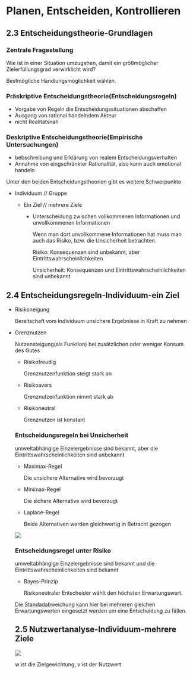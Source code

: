# Planen, Entscheiden, Kontrollieren

## 2.3 Entscheidungstheorie-Grundlagen

### Zentrale Fragestellung

Wie ist in einer Situation umzugehen, damit ein größmöglicher Zielerfüllungsgrad verwirklicht wird?

Bestmögliche Handlungsmöglichkeit wählen.

### Präskriptive Entscheidungstheorie(Entscheidungsregeln)

+ Vorgabe von Regeln die Entscheidungssituationen abschaffen
+ Ausgang von rational handelndem Akteur
+ nicht Realitätsnah
    
### Deskriptive Entscheidungstheorie(Empirische Untersuchungen)

+ bebschreibung und Erklärung von realem Entscheidungsverhalten
+ Annahme von eingschränkter Rationalität, also kann auch emotional handeln

Unter den beiden Entscheidungstheorien gibt es weitere Schwerpunkte

+ Individuum // Gruppe

    + Ein Ziel // mehrere Ziele

        + Unterscheidung zwischen vollkommenen Informationen und unvollkommenen Informationen

            Wenn man dort unvollkommene Informationen hat muss man auch das Risiko, bzw. die Unsicherheit betrachten.
            
            Risiko: Konsequenzen sind unbekannt, aber Eintrittswahrscheinlichkeiten

            Unsicherheit: Konsequenzen und Eintrittswahrscheinlichkeiten sind unbekannt

## 2.4 Entscheidungsregeln-Individuum-ein Ziel

+ Risikoneigung

    Bereitschaft vom Individuum unsichere Ergebnisse in Kraft zu nehmen


+ Grenznutzen

    Nutzensteigung(als Funktion) bei zusätzlichen oder weniger Konsum des Gutes

    + Risikofreudig

        Grenznutzenfunktion steigt stark an

    + Risikoavers

        Grenznutzenfunktion nimmt stark ab
        
    + Risikoneutral

        Grenznutzen ist konstant

    ### Entscheidungsregeln bei Unsicherheit

    umweltabhängige Einzelergebnisse sind bekannt, aber die Eintrittswahrscheinlichkeiten sind unbekannt

    + Maximax-Regel

        Die unsichere Alternative wird bevorzugt

    + Minimax-Regel

        Die sichere Alternative wird bevorzugt

    + Laplace-Regel

        Beide Alternativen werden gleichwertig in Betracht gezogen

    ![](bilder/Entscheidungsraum.png)

    ### Entscheidungsregel unter Risiko

    umweltabhängige Einzelergebnisse sind bekannt und die Eintrittswahrscheinlichkeiten sind bekannt

    + Bayes-Prinzip

        Risikoneutraler Entscheider wählt den höchsten Erwartungswert.

    Die Standadabweichung kann hier bei mehreren gleichen Erwartungswerten eingesetzt werden um eine Entscheidung 
    zu fällen.

    ## 2.5 Nutzwertanalyse-Individuum-mehrere Ziele

    ![](bilder/Nutzwertanalyse-Individuum-mehrereZiele.png)

    w ist die Zielgewichtung, v ist der Nutzwert
